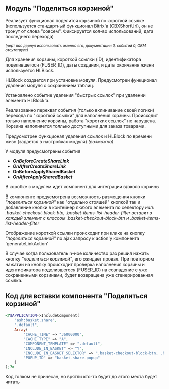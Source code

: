 ## Модуль "Поделиться корзиной"

Реализует функционал поделится корзиной по короткой ссылке (используется стандартный функционал Bitrix'а (CBXShortUri), он не тронут от слова "совсем". Фиксируется кол-во использований, дата последнего перехода)

<small>_(черт вас дернул использовать именно его, документации 0, событий 0, ORM отсутствует)_</small>

Для хранения корзины, короткой ссылки (ID), идентификатора поделившегося (FUSER_ID), даты создания, и даты окончания жизни используется HLBlock.

HLBlock создается при установке модуля.
Предусмотрен функционал удаления модуля с сохранением таблиц.

Установлено событие удаления "быстрых ссылок" при удалении элемента HLBlock'а.

Реализованно перехват события (только вклинивание своей логики) перехода по "короткой ссылки" для наполнения корзины. Происходит только наполнение корзины, работа "коротких ссылок" не нарушена. 
Корзина наполняется толлько доступными для заказа товарами.

Предусмотрен функционал удаления ссылок и HLBlock по времени жизн (задается в настройках модуля) _(возможно)_

У модуля предусмотрены события 

- ***OnBeforeCreateShareLink***
- ***OnAfterCreateShareLink***
- ****OnBeforeApplySharedBasket****
- ***OnAfterApplySharedBasket***


В коробке с модулем идет компонент для интеграции в/около корзины 

В компоненте предусмотрена возможность размещения кнопки _"поделиться корзиной"_ как "отдельно стоящей" кнопкой так и добавление кнопки в контейнер любого элемента по селектору 
_нап: .basket-checkout-block-btn, .basket-items-list-header-filter вставит в каждый элемент с классом .basket-checkout-block-btn и .basket-items-list-header-filter_

Отображение короткой ссылки происходит при клике на кнопку _"поделиться корзиной"_ по ajax запросу к action'у компонента 'generateLinkAction' 

В случае когда пользователь n-ное количество раз решил нажать кнопку _"поделиться корзиной"_, его ожидает провал.
При повторном нажатии на кнопку происходит проверка наполнения корзины и идентификатора поделившегося (FUSER_ID) на совпадение с уже сохраненными корзинами, будет возвращена уже сгенерированная ссылка.

## Код для вставки компонента "Поделиться корзиной"

```php
<?$APPLICATION->IncludeComponent(
	"ash:basket.share",
	".default",
	Array(
		"CACHE_TIME" => "36000000",
		"CACHE_TYPE" => "A",
		"COMPONENT_TEMPLATE" => ".default",
		"INCLUDE_IN_BASKET" => "Y",
		"INCLUDE_IN_BASKET_SELECTOR" => ".basket-checkout-block-btn, .basket-items-list-header-filter",
		"POPUP_ID" => "basket-share-popup"
	)
);?>
```

Код толком не причесан, но врятли кто-то будет до этого места будет читать
